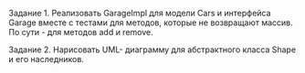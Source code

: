 Задание 1.
Реализовать GarageImpl для модели Cars и интерфейса Garage вместе с тестами для методов,
которые не возвращают массив.
По сути - для методов add и remove.

Задание 2.
Нарисовать UML- диаграмму для абстрактного класса Shape и его наследников.





















